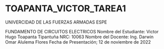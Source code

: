 # TOAPANTA_VICTOR_TAREA1
UNIVERCIDAD DE LAS FUERZAS ARMADAS ESPE

FUNDAMENTO DE CIRCUITOS ELECTRICOS
Nombre del Estudiante:
Victor Hugo Toapanta Tipantuña
NRC:
10063
Nombre del Docente:
Ing. Darwin Omar Alulema Flores
Fecha de Presentación;
12 de noviembre de 2022
